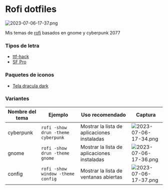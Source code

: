 # Rofi dotfiles

![2023-07-06-17-37.png](https://i.postimg.cc/YqG65qkx/2023-07-06-17-37.png)

Mis temas de [rofi](https://github.com/davatorium/rofi/blob/next/doc/rofi-theme.5.markdown) basados en gnome y cyberpunk 2077

### Tipos de letra
- [ttf-hack](https://sourcefoundry.org/hack/)
- [SF Pro](https://developer.apple.com/fonts/)

### Paquetes de iconos
- [Tela dracula dark](https://www.pling.com/p/1279924)

### Variantes
|Nombre del tema|Ejemplo|Uso recomendado|Captura|
|--|--|--|--|
|cyberpunk|`rofi -show drun -theme cyberpunk`|Mostrar la lista de aplicaciones instaladas|![2023-07-06-17-34.png](https://i.postimg.cc/3Rkj3Km7/2023-07-06-17-34.png)|
|gnome    |`rofi -show drun -theme gnome`|Mostrar la lista de aplicaciones instaladas|![2023-07-06-17-36.png](https://i.postimg.cc/pdZzfmYP/2023-07-06-17-36.png)|
|config   |`rofi -show window -theme config`|Mostrar la lista de ventanas abiertas|![2023-07-06-17-37.png](https://i.postimg.cc/YqG65qkx/2023-07-06-17-37.png)|
